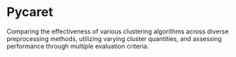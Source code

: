 # Pycaret
Comparing the effectiveness of various clustering algorithms across diverse preprocessing methods, utilizing varying cluster quantities, and assessing performance through multiple evaluation criteria.
